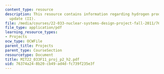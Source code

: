 ```yaml
---
content_type: resource
description: This resource contains information regarding hydrogen production progress
  update (II).
file: /media/courses/22-033-nuclear-systems-design-project-fall-2011/76374a248b20cb49ad4dfc739f235e3f_MIT22_033F11_proj_p2_h2.pdf
file_type: application/pdf
learning_resource_types:
- Projects
ocw_type: OCWFile
parent_title: Projects
parent_type: CourseSection
resourcetype: Document
title: MIT22_033F11_proj_p2_h2.pdf
uid: 76374a24-8b20-cb49-ad4d-fc739f235e3f
---
```

